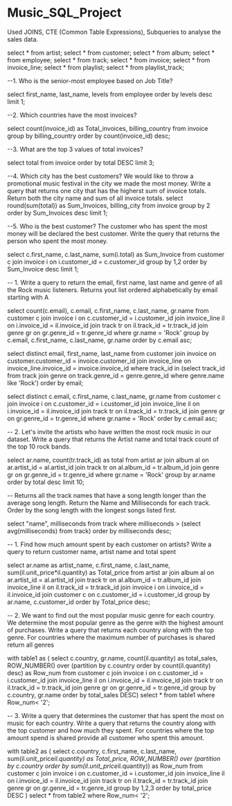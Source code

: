 # Music_SQL_Project

Used JOINS, CTE (Common Table Expressions), Subqueries to analyse the sales data.

select * from artist;
select * from customer;
select * from album;
select * from employee;
select * from track;
select * from invoice;
select * from invoice_line;
select * from playlist;
select * from playlist_track;

--1. Who is the senior-most employee based on Job Title?

select first_name, last_name, levels from employee
order by levels desc
limit 1;

--2. Which countries have the most invoices?

select count(invoice_id) as Total_invoices, billing_country from invoice 
group by billing_country
order by count(invoice_id) desc;

--3. What are the top 3 values of total invoices?

select total from invoice
order by total DESC
limit 3;

--4. Which city has the best customers? We would like to throw a promotional music festival in the city we made the most money. Write a query that returns one city that has the higherst sum of invoice totals. Return both the city name and sum of all invoice totals. 
select round(sum(total)) as Sum_Invoices, billing_city 
from invoice
group by 2
order by Sum_Invoices desc
limit 1;

--5. Who is the best customer? The customer who has spent the most money will be declared the best customer. Write the query that returns the person who spent the most money.

select c.first_name, c.last_name, sum(i.total) as Sum_Invoice from customer c
join invoice i on i.customer_id = c.customer_id
group by 1,2
order by Sum_Invoice desc
limit 1;

-- 1. Write a query to return the email, first name, last name and genre of all the Rock music listeners. Returns yout list ordered alphabetically by email starting with A

select count(c.email), c.email, c.first_name, c.last_name, gr.name from customer c
join invoice i on c.customer_id = i.customer_id
join invoice_line il on i.invoice_id = il.invoice_id
join track tr on il.track_id = tr.track_id
join genre gr on gr.genre_id = tr.genre_id
where gr.name = 'Rock'
group by c.email, c.first_name, c.last_name, gr.name
order by c.email asc;

select distinct email, first_name, last_name
from customer
join invoice on customer.customer_id = invoice.customer_id
join invoice_line on invoice_line.invoice_id = invoice.invoice_id
where track_id in
	(select track_id from track
	join genre on track.genre_id = genre.genre_id
	where genre.name like 'Rock')
order by email;

select distinct c.email, c.first_name, c.last_name, gr.name from customer c
join invoice i on c.customer_id = i.customer_id
join invoice_line il on i.invoice_id = il.invoice_id
join track tr on il.track_id = tr.track_id
join genre gr on gr.genre_id = tr.genre_id
where gr.name = 'Rock'
order by c.email asc;

-- 2. Let's invite the artists who have written the most rock music in our dataset. Write a query that returns the Artist name and total track count of the top 10 rock bands.

select ar.name, count(tr.track_id) as total from artist ar
join album al on ar.artist_id = al.artist_id
join track tr on al.album_id = tr.album_id
join genre gr on gr.genre_id = tr.genre_id
where gr.name = 'Rock'
group by ar.name
order by total desc
limit 10;

-- Returns all the track names that have a song length longer than the average song length. Return the Name and Milliseconds for each track. Order by the song length with the longest songs listed first.

select "name", milliseconds from track
where milliseconds > (select avg(milliseconds) from track)
order by milliseconds desc;

-- 1. Find how much amount spent by each customer on artists? Write a query to return customer name, artist name and total spent

select ar.name as artist_name, c.first_name, c.last_name, sum(il.unit_price*il.quantity) as Total_price from artist ar
join album al on ar.artist_id = al.artist_id
join track tr on al.album_id = tr.album_id
join invoice_line il on il.track_id = tr.track_id
join invoice i on i.invoice_id = il.invoice_id
join customer c on c.customer_id = i.customer_id
group by ar.name, c.customer_id
order by Total_price desc;

-- 2. We want to find out the most popular music genre for each country. We determine the most popular genre as the genre with the highest amount of purchases. Write a query that returns each country along with the top genre. For countries where the maximum number of purchases is shared return all genres

with table1 as (
				select c.country, gr.name, count(il.quantity) as total_sales,
				ROW_NUMBER() over (partition by c.country order by count(il.quantity) desc) as Row_num 
				from customer c
				join invoice i on c.customer_id = i.customer_id
				join invoice_line il on i.invoice_id = il.invoice_id
				join track tr on il.track_id = tr.track_id
				join genre gr on gr.genre_id = tr.genre_id
				group by c.country, gr.name
				order by total_sales DESC)
select * from table1 where Row_num< '2';


-- 3. Write a query that determines the customer that has spent the most on music for each country. Write a query that returns the country along with the top customer and how much they spent. For countries where the top amount spend is shared provide all customer who spent this amount.

with table2 as (
				select c.country, c.first_name, c.last_name, sum(il.unit_price*il.quantity) as Total_price,
				ROW_NUMBER() over (partition by c.country order by sum(il.unit_price*il.quantity)) as Row_num 
				from customer c
				join invoice i on c.customer_id = i.customer_id
				join invoice_line il on i.invoice_id = il.invoice_id
				join track tr on il.track_id = tr.track_id
				join genre gr on gr.genre_id = tr.genre_id
				group by 1,2,3
				order by total_price DESC
				)
select * from table2 where Row_num< '2';

